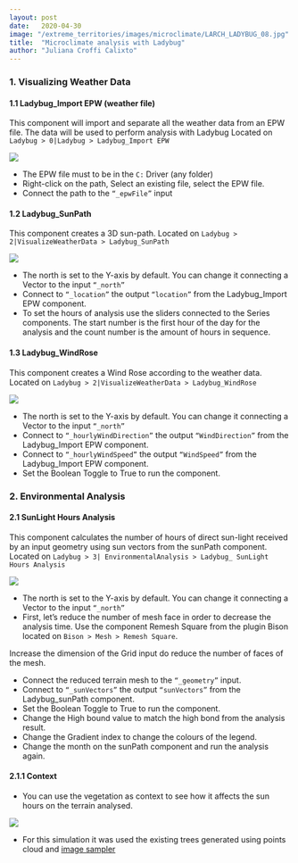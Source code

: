 ```yaml
---
layout: post
date:   2020-04-30
image: "/extreme_territories/images/microclimate/LARCH_LADYBUG_08.jpg"
title:  "Microclimate analysis with Ladybug"
author: "Juliana Croffi Calixto"
---
```


### 1. Visualizing Weather Data

#### 1.1 Ladybug_Import EPW (weather file)

This component will import and separate all the weather data from an EPW file. 
The data will be used to perform analysis with Ladybug Located on `Ladybug > 0|Ladybug > Ladybug_Import EPW`


![](/extreme_territories/images/microclimate/LB_01.jpg?raw=true)


* The EPW file must to be in the `C:` Driver (any folder)
* Right-click on the path, Select an existing file, select the EPW file.
* Connect the path to the `“_epwFile”` input

#### 1.2 Ladybug_SunPath

This component creates a 3D sun-path.
Located on `Ladybug > 2|VisualizeWeatherData > Ladybug_SunPath`

![](/extreme_territories/images/microclimate/LB_GIF_01.gif?raw=true)
 
* The north is set to the Y-axis by default. You can change it connecting a Vector to the input `“_north”`
* Connect to `“_location”` the output `“location”` from the Ladybug_Import EPW component.
* To set the hours of analysis use the sliders connected to the Series components. The start number is the first hour of the day for the analysis and the count number is the amount of hours in sequence.

#### 1.3 Ladybug_WindRose

This component creates a Wind Rose according to the weather data.
Located on `Ladybug > 2|VisualizeWeatherData > Ladybug_WindRose`

![](/extreme_territories/images/microclimate/LB_GIF_02.gif?raw=true)
 
* The north is set to the Y-axis by default. You can change it connecting a Vector to the input `“_north”`
* Connect to `“_hourlyWindDirection”` the output `“WindDirection”` from the Ladybug_Import EPW component.
* Connect to `“_hourlyWindSpeed”` the output `“WindSpeed”` from the Ladybug_Import EPW component.
* Set the Boolean Toggle to True to run the component.


### 2. Environmental Analysis

#### 2.1 SunLight Hours Analysis

This component calculates the number of hours of direct sun-light received by an input geometry using sun vectors from the sunPath component.
Located on `Ladybug > 3| EnvironmentalAnalysis > Ladybug_ SunLight Hours Analysis`

![](/extreme_territories/images/microclimate/LB_GIF_03.gif?raw=true)

* The north is set to the Y-axis by default. You can change it connecting a Vector to the input `“_north”`
* First, let’s reduce the number of mesh face in order to decrease the analysis time. Use the component Remesh Square from the plugin Bison located on `Bison > Mesh > Remesh Square`. 

Increase the dimension of the Grid input do reduce the number of faces of the mesh.

* Connect the reduced terrain mesh to the `“_geometry”` input. 
* Connect to `“_sunVectors”` the output `“sunVectors”` from the Ladybug_sunPath component.
* Set the Boolean Toggle to True to run the component.
* Change the High bound value to match the high bond from the analysis result.
* Change the Gradient index to change the colours of the legend.
* Change the month on the sunPath component and run the analysis again.

#### 2.1.1 Context

* You can use the vegetation as context to see how it affects the sun hours on the terrain analysed.

![](/extreme_territories/images/microclimate/LB_GIF_04.gif?raw=true)

* For this simulation it was used the existing trees generated using points cloud and [image sampler](https://archtutorials-adelaide.github.io/extreme_territories/2020/04/19/ImageSampler-RandomPlanting.html)
